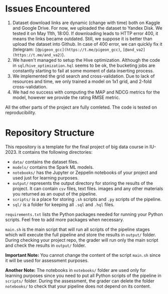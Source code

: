 # Issues Encountered

1. Dataset download links are dynamic (change with time) both on Kaggle and Google Drive. For now, we uploaded the dataset to Yandex Disk. We tested it on May 11th, 18:00. If downloading leads to HTTP error 400, it means the links became outdated. Still, we suppose it is better than upload the dataset into Github. In case of 400 error, we can quickly fix it (telegram: `[@pigeon_gcc](https://t.me/pigeon_gcc)`, `[@and_va2](https://t.me/and_va2)`).
2. We haven't managed to setup the Hive optimization. Although the code in `sql/hive_optimization.hql` seems to be ok, the bucketing jobs are constantly starting to fail at some moment of data inserting process.
3. We implemented the grid search and cross-validation. Due to lack of resources and time, we only trained a model on 1x1 grid, and 2-fold cross-validation.
4. We had no success with computing the MAP and NDCG metrics for the model, however we provide the rating RMSE metric.

All the other parts of the project are fully comleted. The code is tested on reproducibility.

# Repository Structure

This repository is a template for the final project of big data course in IU-2023. It contains the following directories:

- `data/` contains the dataset files.
- `models/` contains the Spark ML models.
- `notebooks/` has the Jupyter or Zeppelin notebooks of your project and used just for learning purposes.
- `output/` represents the output directory for storing the results of the project. It can contain `csv` files, text files. images and any other materials you returned as an ouput of the pipeline.
- `scripts/` is a place for storing `.sh` scripts and `.py` scripts of the pipeline.
- `sql/` is a folder for keeping all `.sql` and `.hql` files.

`requirements.txt` lists the Python packages needed for running your Python scripts. Feel free to add more packages when necessary.

`main.sh` is the main script that will run all scripts of the pipeline stages which will execute the full pipeline and store the results in `output/` folder. During checking your project repo, the grader will run only the main script and check the results in `output/` folder.

**Important Note:** You cannot change the content of the script `main.sh` since it will be used for assessment purposes.

**Another Note:** The notebooks in `notebooks/` folder are used only for learning purposes since you need to put all Python scripts of the pipeline in `scripts/` folder. During the assessment, the grader can delete the folder `notebooks/` to check that your pipeline does not depend on its content.
